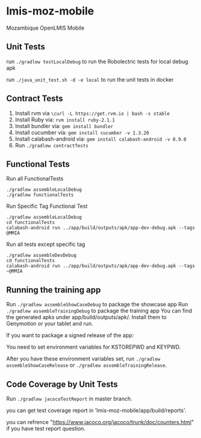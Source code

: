 # lmis-moz-mobile
Mozambique OpenLMIS Mobile

Unit Tests
--------------
run `./gradlew testLocalDebug` to run the Robolectric tests for local debug apk

run `./java_unit_test.sh -d -e local` to run the unit tests in docker

Contract Tests
--------------
1. Install rvm via `\curl -L https://get.rvm.io | bash -s stable`
2. Install Ruby via: `rvm install ruby-2.1.1`
3. Install bundler via: `gem install bundler`
4. Install cucumber via: `gem install cucumber -v 1.3.20`
5. Install calabash-android via: `gem install calabash-android -v 0.9.0`
6. Run `./gradlew contractTests`

Functional Tests
--------------

Run all FunctionalTests

```
./gradlew assembleLocalDebug
./gradlew functionalTests
```

Run Specific Tag Functional Test

```
./gradlew assembleLocalDebug
cd functionalTests
calabash-android run ../app/build/outputs/apk/app-dev-debug.apk --tags @MMIA
```

Run all tests except specific tag

```
./gradlew assembleDevDebug
cd functionalTests
calabash-android run ../app/build/outputs/apk/app-dev-debug.apk --tags ~@MMIA
```

Running the training app
--------------


Run `./gradlew assembleShowCaseDebug` to package the showcase app
Run `./gradlew assembleTrainingDebug` to package the training app
You can find the generated apks under app/build/outputs/apk/.
Install them to Genymotion or your tablet and run.

If you want to package a signed release of the app:

You need to set environment variables for KSTOREPWD and KEYPWD.

After you have these environment variables set, run `./gradlew assembleShowCaseRelease` or `./gradlew assembleTrainingRelease`.


Code Coverage by Unit Tests
--------------
Run `./gradlew jacocoTestReport` in master branch.

you can get test coverage report in 'lmis-moz-mobile/app/build/reports'.

you can refrence "https://www.jacoco.org/jacoco/trunk/doc/counters.html" if you have  test report question.

